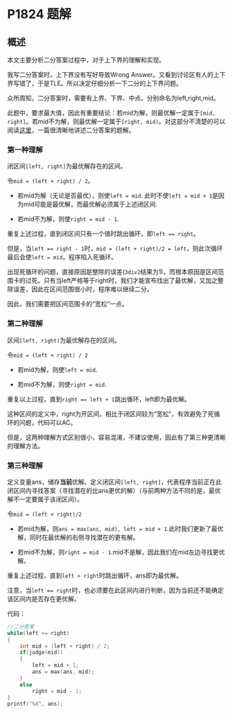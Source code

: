 # P1824 题解

## 概述
本文主要分析二分答案过程中，对于上下界的理解和实现。

我写二分答案时，上下界没有写好导致Wrong Answer。又看到讨论区有人的上下界写错了，于是TLE。所以决定仔细分析一下二分的上下界问题。

众所周知，二分答案时，需要有上界、下界、中点。分别命名为left,right,mid。

此题中，要求最大值，因此有重要结论：若mid为解，则最优解一定属于```[mid, right]```。若mid不为解，则最优解一定属于```[right, mid)```。对这部分不清楚的可以阅读[这里](https://www.luogu.org/blog/user20197/solution-p2678)，一篇很清晰地讲述二分答案的题解。

### 第一种理解
闭区间```[left, right]```为最优解存在的区间。

令```mid = (left + right) / 2```。

- 若mid为解（无论是否最优），则使```left = mid```.
此时不使```left = mid + 1```是因为mid可能是最优解，而最优解必须属于上述闭区间.

- 若mid不为解，则使```right = mid - 1```.

重复上述过程，直到闭区间只有一个值时跳出循环，即```left == right```。

但是，当```left == right - 1```时，```mid = (left + right)/2 = left```，则此次循环最后会使```left = mid```，程序陷入死循环。

出现死循环的问题，直接原因是整除的误差(```3div2```结果为1)，而根本原因是区间范围卡的过死。只有当left严格等于right时，我们才能宣布找出了最优解，又加之整除误差，因此在区间范围很小时，程序难以继续二分。

因此，我们需要把区间范围卡的“宽松”一点。
### 第二种理解
区间```[left, right)```为最优解存在的区间。

令```mid = (left + right) / 2```

- 若mid为解，则使```left = mid```.

- 若mid不为解，则使```right = mid```.

重复以上过程，直到```right == left + 1```跳出循环，left即为最优解。

这种区间的定义中，right为开区间，相比于闭区间较为“宽松”，有效避免了死循环的问题，代码可以AC。

但是，这两种理解方式区别很小，容易混淆，不建议使用，因此有了第三种更清晰的理解方法。

### 第三种理解

定义变量ans，储存**当前**优解。定义闭区间```[left, right]```，代表程序当前正在此闭区间内寻找答案（寻找潜在的比ans更优的解）（与前两种方法不同的是，最优解不一定要属于该闭区间）。

令```mid = (left + right)/2```

- 若mid为解，则```ans = max(ans, mid), left = mid + 1```.此时我们更新了最优解，同时在最优解的右侧寻找潜在的更有解。

- 若mid不为解，则```right = mid - 1```.mid不是解，因此我们在mid左边寻找更优解。

重复上述过程，直到```left > right```时跳出循环，ans即为最优解。

注意，当```left == right```时，也必须要在此区间内进行判断，因为当前还不能确定该区间内是否存在更优解。

代码：
```cpp
//二分答案 
while(left <= right)
{
    int mid = (left + right) / 2;
    if(judge(mid))
    {
        left = mid + 1;
        ans = max(ans, mid);
    }
    else
        right = mid - 1;
}
printf("%d", ans);
```